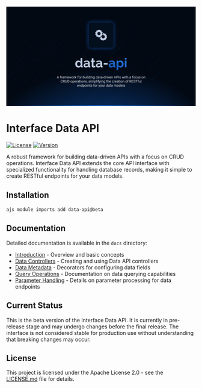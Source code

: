 ![Data API](.github/social-card.png)

# Interface Data API

[![License](https://img.shields.io/badge/License-Apache%202.0-blue.svg)](LICENSE.md)
[![Version](https://img.shields.io/badge/version-beta-orange.svg)](https://github.com/antelopejs/antelope)

A robust framework for building data-driven APIs with a focus on CRUD operations. Interface Data API extends the core API interface with specialized functionality for handling database records, making it simple to create RESTful endpoints for your data models.

## Installation

```bash
ajs module imports add data-api@beta
```

## Documentation

Detailed documentation is available in the `docs` directory:

- [Introduction](./docs/1.introduction.md) - Overview and basic concepts
- [Data Controllers](./docs/2.data-controllers.md) - Creating and using Data API controllers
- [Data Metadata](./docs/3.data-metadata.md) - Decorators for configuring data fields
- [Query Operations](./docs/4.query-operations.md) - Documentation on data querying capabilities
- [Parameter Handling](./docs/5.parameter-handling.md) - Details on parameter processing for data endpoints

## Current Status

This is the beta version of the Interface Data API. It is currently in pre-release stage and may undergo changes before the final release. The interface is not considered stable for production use without understanding that breaking changes may occur.

## License

This project is licensed under the Apache License 2.0 - see the [LICENSE.md](LICENSE.md) file for details.
